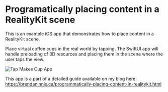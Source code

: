 # Programatically placing content in a RealityKit scene

This is an example iOS app that demonstrates how to place content in a RealityKit scene. 

Place virtual coffee cups in the real world by tapping. The SwiftUI app will handle preloading of 3D resources and placing them in the scene where the user taps the view.

![Tap Makes Cup App](https://github.com/brendaninnis/brendaninnis.github.io/blob/master/uploads/dev/tap-makes-cup.gif)

This app is a part of a detailed guide available on my blog here: 
https://brendaninnis.ca/programmatically-placing-content-in-realitykit.html
